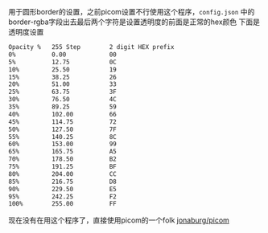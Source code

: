 用于圆形border的设置，之前picom设置不行使用这个程序，`config.json` 中的border-rgba字段出去最后两个字符是设置透明度的前面是正常的hex颜色
下面是透明度设置
```txt
Opacity %   255 Step        2 digit HEX prefix
0%          0.00            00
5%          12.75           0C
10%         25.50           19
15%         38.25           26
20%         51.00           33
25%         63.75           3F
30%         76.50           4C
35%         89.25           59
40%         102.00          66
45%         114.75          72
50%         127.50          7F
55%         140.25          8C
60%         153.00          99
65%         165.75          A5
70%         178.50          B2
75%         191.25          BF
80%         204.00          CC
85%         216.75          D8
90%         229.50          E5
95%         242.25          F2
100%        255.00          FF
```

现在没有在用这个程序了，直接使用picom的一个folk [jonaburg/picom](https://github.com/jonaburg/picom)
